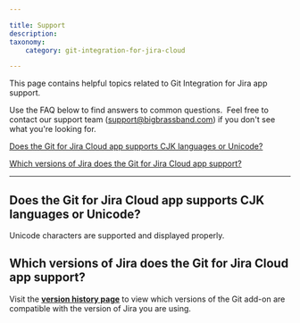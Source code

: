 ```yaml
---

title: Support
description:
taxonomy:
    category: git-integration-for-jira-cloud

---
```

This page contains helpful topics related to Git Integration for Jira app support.

Use the FAQ below to find answers to common questions.  Feel free to contact our support team ([support@bigbrassband.com](mailto:support@bigbrassband.com)) if you don't see what you're looking for.

[Does the Git for Jira Cloud app supports CJK languages or Unicode?](/wiki/pages/resumedraft.action?draftId=88047630#Support-languagesupport)

[Which versions of Jira does the Git for Jira Cloud app support?](/wiki/pages/resumedraft.action?draftId=88047630#Support-jiraversupport)



* * *

## **Does the Git for Jira Cloud app supports CJK languages or Unicode?**

Unicode characters are supported and displayed properly.

## **Which versions of Jira does the Git for Jira Cloud app support?**

Visit the **[version history page](https://marketplace.atlassian.com/plugins/com.xiplink.jira.git.jira_git_plugin/versions)** to view which versions of the Git add-on are compatible with the version of Jira you are using.